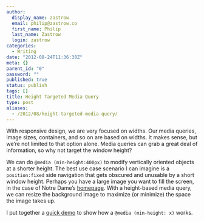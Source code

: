 ```yaml
---
author:
  display_name: zastrow
  email: philip@zastrow.co
  first_name: Philip
  last_name: Zastrow
  login: zastrow
categories:
  - Writing
date: "2012-08-24T11:36:38Z"
meta: {}
parent_id: "0"
password: ""
published: true
status: publish
tags: []
title: Height Targeted Media Query
type: post
aliases:
  - /2012/08/height-targeted-media-query/
---
```

<p>With responsive design, we are very focused on widths. Our media queries, image sizes, containers, and so on are based on widths. It makes sense, but we’re not limited to that option alone. Media queries can grab a great deal of information, so why not target the window height?</p>
<p>We can do <code class="highlighter-rouge">@media (min-height:400px)</code> to modify vertically oriented objects at a shorter height. The best use case scenario I can imagine is a <code class="highlighter-rouge">position:fixed</code> side navigation that gets obscured and unusable by a short window height. Perhaps you have a large image you want to fill the screen, in the case of Notre Dame’s <a href="http://www.nd.edu">homepage</a>. With a height-based media query, we can resize the background image to maximize (or minimize) the space the image takes up.</p>
<p>I put together a <a href="/demo/2012/08/media-min-height">quick demo</a> to show how a <code class="highlighter-rouge">@media (min-height: x)</code> works.</p>
